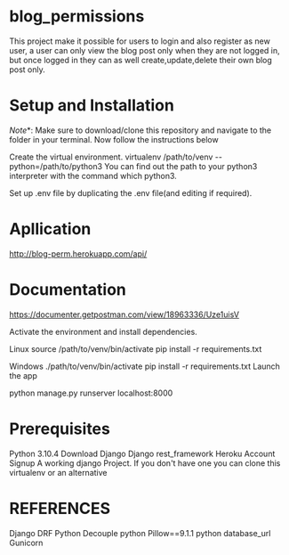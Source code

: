 # blog_permissions


This project make it possible for users to login and also register as new user, a user can only view the blog post only when they are not logged in, but once logged in they can as well create,update,delete their own blog post only.

# Setup and Installation
*Note**: Make sure to download/clone this repository and navigate to the folder in your terminal. Now follow the instructions below

Create the virtual environment.
virtualenv /path/to/venv --python=/path/to/python3
You can find out the path to your python3 interpreter with the command which python3.

Set up .env file by duplicating the .env file(and editing if required).

# Apllication
http://blog-perm.herokuapp.com/api/

# Documentation
https://documenter.getpostman.com/view/18963336/Uze1uisV

Activate the environment and install dependencies.

Linux
source /path/to/venv/bin/activate
pip install -r requirements.txt

Windows
./path/to/venv/bin/activate
pip install -r requirements.txt
Launch the app

python manage.py runserver localhost:8000

# Prerequisites

Python 3.10.4 Download
Django
Django rest_framework
Heroku Account Signup
A working django Project. If you don't have one you can clone this
virtualenv or an alternative

# REFERENCES

Django
DRF
Python Decouple
python Pillow==9.1.1
python database_url
Gunicorn
